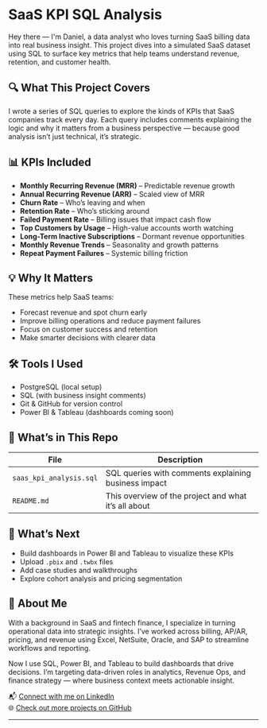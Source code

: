 # SaaS KPI SQL Analysis

Hey there — I'm Daniel, a data analyst who loves turning SaaS billing data into real business insight. This project dives into a simulated SaaS dataset using SQL to surface key metrics that help teams understand revenue, retention, and customer health.

## 🔍 What This Project Covers

I wrote a series of SQL queries to explore the kinds of KPIs that SaaS companies track every day. Each query includes comments explaining the logic and why it matters from a business perspective — because good analysis isn’t just technical, it’s strategic.

## 📊 KPIs Included

- **Monthly Recurring Revenue (MRR)** – Predictable revenue growth
- **Annual Recurring Revenue (ARR)** – Scaled view of MRR
- **Churn Rate** – Who’s leaving and when
- **Retention Rate** – Who’s sticking around
- **Failed Payment Rate** – Billing issues that impact cash flow
- **Top Customers by Usage** – High-value accounts worth watching
- **Long-Term Inactive Subscriptions** – Dormant revenue opportunities
- **Monthly Revenue Trends** – Seasonality and growth patterns
- **Repeat Payment Failures** – Systemic billing friction

## 💡 Why It Matters

These metrics help SaaS teams:
- Forecast revenue and spot churn early
- Improve billing operations and reduce payment failures
- Focus on customer success and retention
- Make smarter decisions with clearer data

## 🛠️ Tools I Used

- PostgreSQL (local setup)
- SQL (with business insight comments)
- Git & GitHub for version control
- Power BI & Tableau (dashboards coming soon)

## 📁 What’s in This Repo

| File | Description |
|------|-------------|
| `saas_kpi_analysis.sql` | SQL queries with comments explaining business impact |
| `README.md` | This overview of the project and what it’s all about |

## 🚀 What’s Next

- Build dashboards in Power BI and Tableau to visualize these KPIs
- Upload `.pbix` and `.twbx` files
- Add case studies and walkthroughs
- Explore cohort analysis and pricing segmentation

## 👋 About Me

With a background in SaaS and fintech finance, I specialize in turning operational data into strategic insights. I’ve worked across billing, AP/AR, pricing, and revenue using Excel, NetSuite, Oracle, and SAP to streamline workflows and reporting.

Now I use SQL, Power BI, and Tableau to build dashboards that drive decisions. I’m targeting data-driven roles in analytics, Revenue Ops, and finance strategy — where business context meets actionable insight.

📬 [Connect with me on LinkedIn](https://www.linkedin.com/in/danieltapiah/)  
🌐 [Check out more projects on GitHub](https://github.com/dan-analytics)

---

